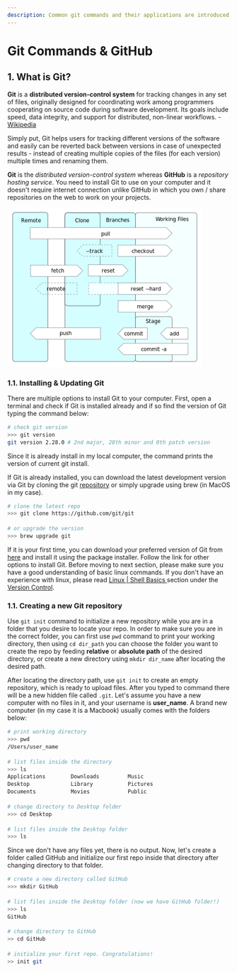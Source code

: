 ```yaml
---
description: Common git commands and their applications are introduced here.
---
```


# Git Commands & GitHub

## 1. What is Git?

**Git** is a **distributed version-control system** for tracking changes in any set of files, originally designed for coordinating work among programmers cooperating on source code during software development. Its goals include speed, data integrity, and support for distributed, non-linear workflows. - [Wikipedia](https://wiki2.org/en/Git)

Simply put, Git helps users for tracking different versions of the software and easily can be reverted back between versions in case of unexpected results - instead of creating multiple copies of the files \(for each version\) multiple times and renaming them.

**Git** is the _distributed version-control system_ whereas **GitHub** is a _repository hosting service_. You need to install Git to use on your computer and it doesn't require internet connection unlike GitHub in which you own / share repositories on the web to work on your projects. 

![Data flows and Storage levels in the Git revision control system](../../.gitbook/assets/git-operations.png)

### 1.1. Installing & Updating Git

There are multiple options to install Git to your computer. First, open a terminal and check if Git is installed already and if so find the version of Git typing the command below:

```bash
# check git version
>>> git version
git version 2.28.0 # 2nd major, 28th minor and 0th patch version
```

Since it is already install in my local computer, the command prints the version of current git install. 

If Git is already installed, you can download the latest development version via Git by cloning the git [repository](https://github.com/git/git) or simply upgrade using brew \(in MacOS in my case\).

```bash
# clone the latest repo
>>> git clone https://github.com/git/git

# or upgrade the version
>>> brew upgrade git
```

If it is your first time, you can download your preferred version of Git from [here](https://git-scm.com/downloads) and install it using the package installer. Follow the link for other options to install Git. Before moving to next section, please make sure you have a good understanding of basic linux commands. If you don't have an experience with linux, please read [Linux \| Shell Basics ](lbasic.md)section under the [Version Control](./).

### 1.1. Creating a new Git repository

Use `git init` command to initialize a new repository while you are in a folder that you desire to locate your repo. In order to make sure you are in the correct folder, you can first use `pwd` command to print your working directory, then using `cd dir_path` you can choose the folder you want to create the repo by feeding **relative** or **absolute path** of the desired directory, or create a new directory using `mkdir dir_name` after locating the desired path.

After locating the directory path, use `git init` to create an empty repository, which is ready to upload files. After you typed to command there will be a new hidden file called `.git`. Let's assume you have a new computer with no files in it, and your username is **user\_name**. A brand new computer \(in my case it is a Macbook\) usually comes with the folders below: 

```bash
# print working directory
>>> pwd
/Users/user_name

# list files inside the directory
>>> ls
Applications        Downloads         Music  
Desktop             Library           Pictures                      
Documents           Movies            Public 

# change directory to Desktop folder
>>> cd Desktop

# list files inside the Desktop folder
>>> ls
```

Since we don't have any files yet, there is no output. Now, let's create a folder called GitHub and initialize our first repo inside that directory after changing directory to that folder.

```bash
# create a new directory called GitHub
>>> mkdir GitHub

# list files inside the Desktop folder (now we have GitHub folder!)
>>> ls
GitHub

# change directory to GitHub
>> cd GitHub

# initialize your first repo. Congratulations!
>> init git
```

